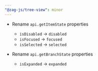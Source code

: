 ```yaml
---
"@zag-js/tree-view": minor
---
```


- Rename `api.getItemState` properties

  - `isDisabled` -> `disabled`
  - `isFocused` -> `focused`
  - `isSelected` -> `selected`

- Rename `api.getBranchState` properties

  - `isExpanded` -> `expanded`
